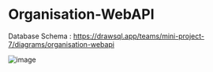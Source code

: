 # Organisation-WebAPI

Database Schema : https://drawsql.app/teams/mini-project-7/diagrams/organisation-webapi

![image](https://github.com/Nikil-Srinivasan/Organisation-WebAPI/assets/133754918/eee9d29a-fb1f-4229-826e-234a785c72bc)


